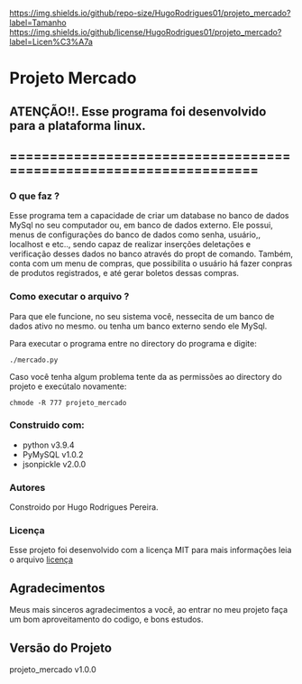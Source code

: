 https://img.shields.io/github/repo-size/HugoRodrigues01/projeto_mercado?label=Tamanho
https://img.shields.io/github/license/HugoRodrigues01/projeto_mercado?label=Licen%C3%A7a

# Projeto Mercado

## ATENÇÃO!!. Esse programa foi desenvolvido para a plataforma linux.

## ==================================================================

### O que faz ?
Esse programa tem a capacidade de criar um database no banco de dados 
MySql no seu computador ou, em banco de dados externo. Ele possui, menus
de configurações do banco de dados como senha, usuário,, localhost e etc..,
sendo capaz de realizar inserções deletações e verificação desses dados
no banco através do propt de comando. Também, conta com um menu de compras,
que possibilita o usuário há fazer conpras de produtos registrados, e até 
gerar boletos dessas compras.



### Como executar o arquivo ?
Para que ele funcione,  no seu sistema você, nessecita de um banco de dados ativo no mesmo.
ou tenha um banco externo sendo ele MySql. 

Para executar o programa entre no directory do programa e digite:

	./mercado.py

Caso você tenha algum problema tente da as permissões ao 
directory do projeto e execútalo novamente:

	chmode -R 777 projeto_mercado
	


### Construido com:
* python v3.9.4
* PyMySQL v1.0.2
* jsonpickle v2.0.0

### Autores
Constroido por Hugo Rodrigues Pereira.

### Licença
Esse projeto foi desenvolvido com a licença MIT para mais informações leia o arquivo
[licença](LICENSE)

## Agradecimentos
Meus mais sinceros agradecimentos a você, ao entrar no meu projeto faça um bom aproveitamento do codigo, e bons estudos.

## Versão do Projeto
projeto_mercado v1.0.0  
